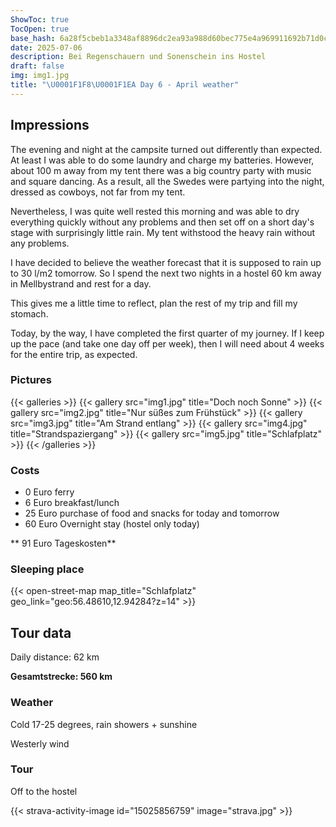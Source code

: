 ```yaml
---
ShowToc: true
TocOpen: true
base_hash: 6a28f5cbeb1a3348af8896dc2ea93a988d60bec775e4a969911692b71d0c07f9
date: 2025-07-06
description: Bei Regenschauern und Sonenschein ins Hostel
draft: false
img: img1.jpg
title: "\U0001F1F8\U0001F1EA Day 6 - April weather"
---
```


## Impressions
The evening and night at the campsite turned out differently than expected. At least I was able to do some laundry and charge my batteries. However, about 100 m away from my tent there was a big country party with music and square dancing. As a result, all the Swedes were partying into the night, dressed as cowboys, not far from my tent.

Nevertheless, I was quite well rested this morning and was able to dry everything quickly without any problems and then set off on a short day's stage with surprisingly little rain. My tent withstood the heavy rain without any problems.

I have decided to believe the weather forecast that it is supposed to rain up to 30 l/m2 tomorrow. So I spend the next two nights in a hostel 60 km away in Mellbystrand and rest for a day.

This gives me a little time to reflect, plan the rest of my trip and fill my stomach.

Today, by the way, I have completed the first quarter of my journey. If I keep up the pace (and take one day off per week), then I will need about 4 weeks for the entire trip, as expected.


### Pictures
{{< galleries >}}
{{< gallery src="img1.jpg" title="Doch noch Sonne" >}}
{{< gallery src="img2.jpg" title="Nur süßes zum Frühstück" >}}
{{< gallery src="img3.jpg" title="Am Strand entlang" >}}
{{< gallery src="img4.jpg" title="Strandspaziergang" >}}
{{< gallery src="img5.jpg" title="Schlafplatz" >}}
{{< /galleries >}}

### Costs
- 0 Euro ferry
- 6 Euro breakfast/lunch
- 25 Euro purchase of food and snacks for today and tomorrow
- 60 Euro Overnight stay (hostel only today)

** 91 Euro Tageskosten**

### Sleeping place
{{< open-street-map map_title="Schlafplatz" geo_link="geo:56.48610,12.94284?z=14" >}}

## Tour data
Daily distance: 62 km

**Gesamtstrecke: 560 km**

### Weather
Cold 17-25 degrees, rain showers + sunshine

Westerly wind

### Tour
Off to the hostel

{{< strava-activity-image id="15025856759" image="strava.jpg" >}}